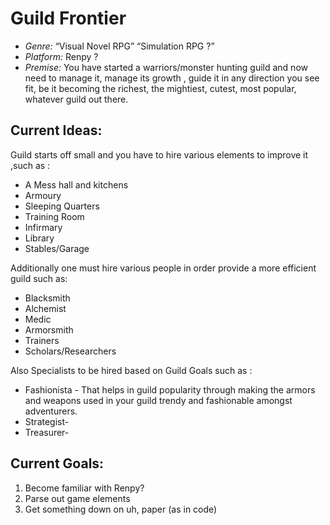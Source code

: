 # Guild Frontier 
* *Genre:* “Visual Novel RPG” “Simulation RPG ?”
* *Platform:* Renpy ?
* *Premise:* You have started a warriors/monster hunting guild and now need to manage it, manage its growth , guide it in any direction you see fit, be it becoming the richest, the mightiest, cutest, most popular, whatever guild out there. 

## Current Ideas: 

Guild starts off small and you have to hire various elements to improve it ,such as :
* A Mess hall and kitchens
* Armoury
* Sleeping Quarters
* Training Room
* Infirmary
* Library
* Stables/Garage

Additionally one must hire various people in order provide a more efficient guild such as: 
* Blacksmith
* Alchemist
* Medic
* Armorsmith
* Trainers
* Scholars/Researchers

Also Specialists to be hired based on Guild Goals such as :
* Fashionista - That helps in guild popularity through making the armors and weapons used in your guild trendy and fashionable amongst adventurers. 
* Strategist- 
* Treasurer-

## Current Goals: 
1. Become familiar with Renpy? 
2. Parse out game elements 
3. Get something down on uh, paper (as in code)